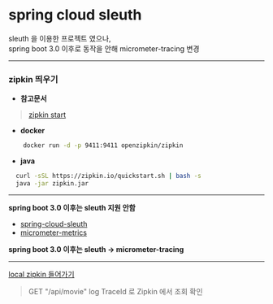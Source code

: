 # spring cloud sleuth

sleuth 을 이용한 프로젝트 였으나, <br/>
spring boot 3.0 이후로 동작을 안해 micrometer-tracing 변경

------

### zipkin 띄우기

- **참고문서**
> [zipkin start](https://zipkin.io/pages/quickstart.html)

- **docker**
```bash
    docker run -d -p 9411:9411 openzipkin/zipkin
```

- **java**
```bash
  curl -sSL https://zipkin.io/quickstart.sh | bash -s
  java -jar zipkin.jar
```

------

**spring boot 3.0 이후는 sleuth 지원 안함**<br>
- [spring-cloud-sleuth](https://docs.spring.io/spring-cloud-sleuth/docs/current-SNAPSHOT/reference/html/)
- [micrometer-metrics](https://github.com/micrometer-metrics/tracing/wiki/Spring-Cloud-Sleuth-3.1-Migration-Guide)

**spring boot 3.0 이후는 sleuth -> micrometer-tracing**

------

[local zipkin 들어가기](http://127.0.0.1:9411/)

> GET "/api/movie" 
> log TraceId 로 Zipkin 에서 조회 확인